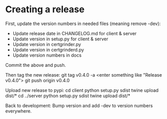 Creating a release
====================

First, update the version numbers in needed files (meaning remove -dev):
* Update release date in CHANGELOG.md for client & server
* Update version in setup.py for client & server
* Update version in certgrinder.py
* Update version in certgrinderd.py
* Update version numbers in docs

Commit the above and push.

Then tag the new release:
    git tag v0.4.0 -a
    <enter something like "Release v0.4.0">
    git push origin v0.4.0

Upload new release to pypi:
    cd client
    python setup.py sdist
    twine upload dist/*
    cd ../server
    python setup.py sdist
    twine upload dist/*

Back to development: Bump version and add -dev to version numbers everywhere.

